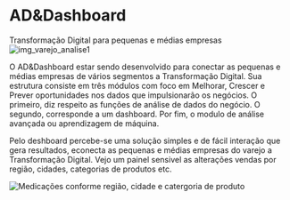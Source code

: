 # AD&Dashboard
Transformação Digital para pequenas e médias empresas
![img_varejo_analise1](https://user-images.githubusercontent.com/54138378/189162287-a8f4b70b-f579-4ed8-af0d-de9615fa9231.jpg)

O AD&Dashboard  estar sendo desenvolvido para conectar as pequenas e médias empresas de vários segmentos a Transformação Digital.  Sua estrutura consiste em três módulos  com foco  em Melhorar, Crescer e Prever  oportunidades nos dados que impulsionarão os negócios. O primeiro, diz respeito as funções de análise de dados do negócio. O segundo, corresponde a um  dashboard. Por fim, o modulo de análise avançada ou aprendizagem de máquina.

Pelo deshboard percebe-se uma solução simples e de fácil interação que gera resultados, econecta as pequenas e médias empresas do varejo a Transformação Digital. Vejo um painel sensivel as alterações vendas por região, cidades, categorias de produtos etc.

![Medicações conforme região, cidade e  catergoria de produto](https://user-images.githubusercontent.com/54138378/189415633-302088dc-8580-48de-9a19-b305fb0870a2.png)
